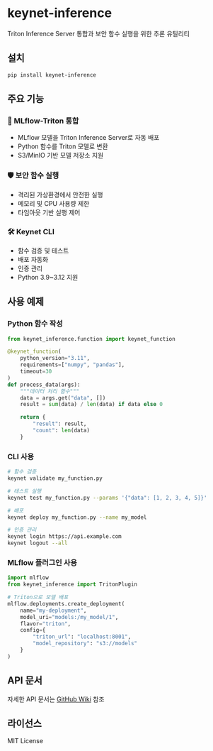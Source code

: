# keynet-inference

Triton Inference Server 통합과 보안 함수 실행을 위한 추론 유틸리티

## 설치

```bash
pip install keynet-inference
```

## 주요 기능

### 🔌 MLflow-Triton 통합

- MLflow 모델을 Triton Inference Server로 자동 배포
- Python 함수를 Triton 모델로 변환
- S3/MinIO 기반 모델 저장소 지원

### 🛡️ 보안 함수 실행

- 격리된 가상환경에서 안전한 실행
- 메모리 및 CPU 사용량 제한
- 타임아웃 기반 실행 제어

### 🛠️ Keynet CLI

- 함수 검증 및 테스트
- 배포 자동화
- 인증 관리
- Python 3.9~3.12 지원

## 사용 예제

### Python 함수 작성

```python
from keynet_inference.function import keynet_function

@keynet_function(
    python_version="3.11",
    requirements=["numpy", "pandas"],
    timeout=30
)
def process_data(args):
    """데이터 처리 함수"""
    data = args.get("data", [])
    result = sum(data) / len(data) if data else 0

    return {
        "result": result,
        "count": len(data)
    }
```

### CLI 사용

```bash
# 함수 검증
keynet validate my_function.py

# 테스트 실행
keynet test my_function.py --params '{"data": [1, 2, 3, 4, 5]}'

# 배포
keynet deploy my_function.py --name my_model

# 인증 관리
keynet login https://api.example.com
keynet logout --all
```

### MLflow 플러그인 사용

```python
import mlflow
from keynet_inference import TritonPlugin

# Triton으로 모델 배포
mlflow.deployments.create_deployment(
    name="my-deployment",
    model_uri="models:/my_model/1",
    flavor="triton",
    config={
        "triton_url": "localhost:8001",
        "model_repository": "s3://models"
    }
)
```

## API 문서

자세한 API 문서는 [GitHub Wiki](https://github.com/WIM-Corporation/keynet/wiki) 참조

## 라이선스

MIT License
